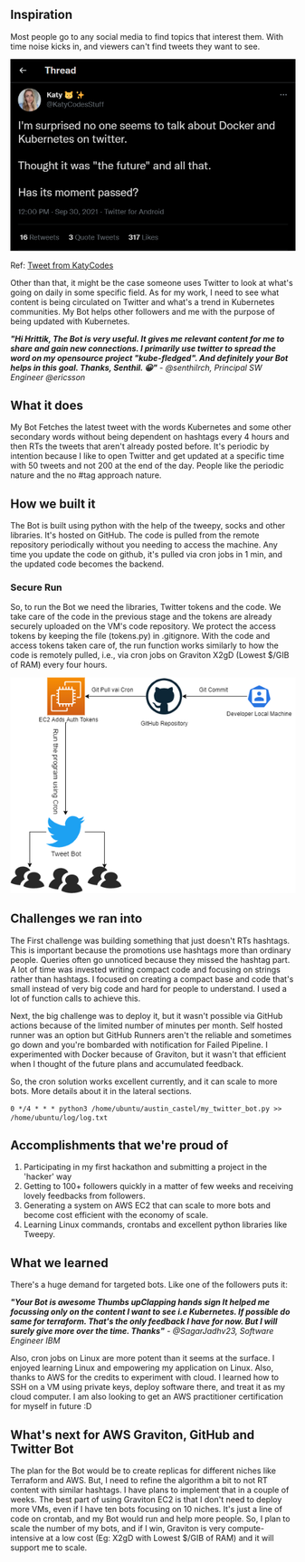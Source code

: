 ## Inspiration
Most people go to any social media to find topics that interest them. With time noise kicks in, and viewers can't find tweets they want to see. 

![Katy](https://raw.githubusercontent.com/hrittikhere/awsgraviton_twitter/main/static/katy_aws.png)

Ref: [Tweet from KatyCodes]( https://twitter.com/KatyCodesStuff/status/1443463354564194309)


Other than that, it might be the case someone uses Twitter to look at what's going on daily in some specific field. As for my work, I need to see what content is being circulated on Twitter and what's a trend in Kubernetes communities. My Bot helps other followers and me with the purpose of being updated with Kubernetes.

___"Hi Hrittik, The Bot is very useful. It gives me relevant content for me to share and gain new connections. I primarily use twitter to spread the word on my opensource project "kube-fledged". And definitely your Bot helps in this goal. Thanks, Senthil. 😀"___ - _@senthilrch, Principal SW Engineer @ericsson_



## What it does
My Bot Fetches the latest tweet with the words Kubernetes and some other secondary words without being dependent on hashtags every 4 hours and then RTs the tweets that aren't already posted before. 
It's periodic by intention because I like to open Twitter and get updated at a specific time with 50 tweets and not 200 at the end of the day. People like the periodic nature and the no #tag approach nature. 

## How we built it
The Bot is built using python with the help of the tweepy,  socks and other libraries. It's hosted on GitHub. The code is pulled from the remote repository periodically without you needing to access the machine. Any time you update the code on github, it's pulled via cron jobs in 1 min, and the updated code becomes the backend.
### Secure Run
So, to run the Bot we need the libraries, Twitter tokens and the code. We take care of the code in the previous stage and the tokens are already securely uploaded on the VM's code repository. We protect the access tokens by keeping the file (tokens.py) in .gitignore. 
With the code and access tokens taken care of, the run function works similarly to how the code is remotely pulled, i.e., via cron jobs on Graviton X2gD (Lowest $/GIB of RAM) every four hours.

![Architecture](https://raw.githubusercontent.com/hrittikhere/awsgraviton_twitter/main/static/ec2.png)


## Challenges we ran into
The First challenge was building something that just doesn't RTs hashtags. This is important because the promotions use hashtags more than ordinary people. Queries often go unnoticed because they missed the hashtag part. A lot of time was invested writing compact code and focusing on strings rather than hashtags. 
I focused on creating a compact base and code that's small instead of very big code and hard for people to understand. I used a lot of function calls to achieve this. 

Next, the big challenge was to deploy it, but it wasn't possible via GitHub actions because of the limited number of minutes per month. Self hosted runner was an option but GitHub Runners aren't the reliable and sometimes go down and you're bombarded with notification for Failed Pipeline. I experimented with Docker because of Graviton, but it wasn't that efficient when I thought of the future plans and accumulated feedback. 

So, the cron solution works excellent currently, and it can scale to more bots. More details about it  in the lateral sections.
```
0 */4 * * * python3 /home/ubuntu/austin_castel/my_twitter_bot.py >> /home/ubuntu/log/log.txt
```

## Accomplishments that we're proud of
1.	Participating in my first hackathon and submitting a project in the 'hacker' way
2.	Getting to 100+ followers quickly in a matter of few weeks and receiving lovely feedbacks from followers.
3.	Generating a system on AWS EC2 that can scale to more bots and become cost efficient with the economy of scale. 
4.	Learning Linux commands, crontabs and excellent python libraries like Tweepy.


## What we learned
There's a huge demand for targeted bots. Like one of the followers puts it:


___"Your Bot is awesome Thumbs upClapping hands sign
 It helped me focussing only on the content I want to see i.e Kubernetes. If possible do same for terraform. That's the only feedback I have for now. But I will surely give more over the time. Thanks"__ - @SagarJadhv23, Software Engineer IBM_

Also, cron jobs on Linux are more potent than it seems at the surface. I enjoyed learning Linux and empowering my application on Linux. 
Also, thanks to AWS for the credits to experiment with cloud. I learned how to SSH on a VM using private keys, deploy software there, and treat it as my cloud computer. I am also looking to get an AWS  practitioner certification for myself in future :D 

## What's next for AWS Graviton, GitHub and Twitter Bot
The plan for the Bot would be to create replicas for different niches like Terraform and AWS. But, I need to refine the algorithm a bit to not RT content with similar hashtags. I have plans to implement that in a couple of weeks.
The best part of using Graviton EC2 is that I don't need to deploy more VMs, even if I have ten bots focusing on 10 niches. It's just a line of code on crontab, and my Bot would run and help more people. So, I plan to scale the number of my bots, and if I win, Graviton is very compute-intensive at a low cost (Eg: X2gD with Lowest $/GIB of RAM) and it will support me to scale.
  
